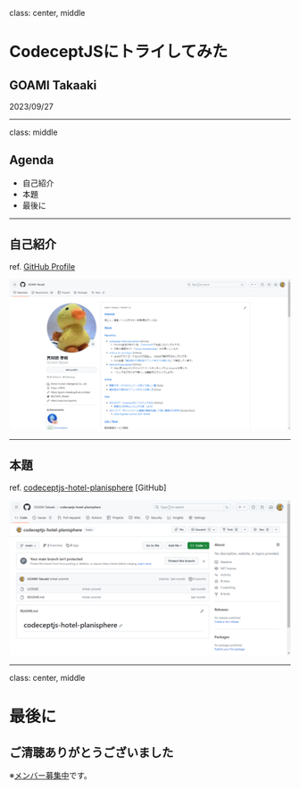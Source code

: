 class: center, middle

# CodeceptJSにトライしてみた

## GOAMI Takaaki

2023/09/27

---
class: middle

## Agenda

- 自己紹介
- 本題
- 最後に

---

## 自己紹介

ref. [GitHub Profile](https://github.com/GOAMI-Takaaki)

![自己紹介](../images/GOAMI-Takaaki.png)

---

## 本題

ref. [codeceptjs-hotel-planisphere](https://github.com/GOAMI-Takaaki/codeceptjs-hotel-planisphere) [GitHub]

![repo:codeceptjs-hotel-planisphere](../images/20230927-try-codeceptjs/codeceptjs-hotel-planisphere.png)

---
class: center, middle

# 最後に

## ご清聴ありがとうございました

※[メンバー募集中](https://job.axol.jp/pm/c/works-hi/job/list)です。

